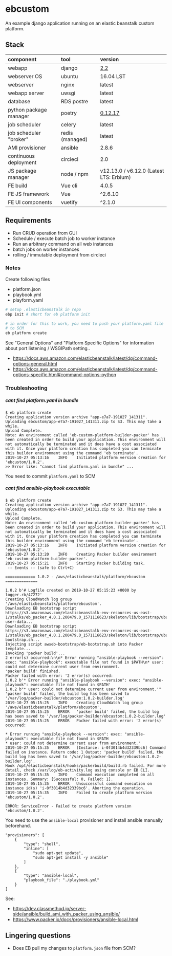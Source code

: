 # ebcustom
An example django application running on an elastic beanstalk custom platform.

## Stack

| component | tool | version |
|:-|:-|:-|
| webapp | django | [2.2](https://docs.djangoproject.com/en/2.2/) |
| webserver OS | ubuntu | 16.04 LST |
| webserver | nginx | latest |
| webapp server | uwsgi | latest |
| database | RDS postre | latest |
| python package manager | poetry | [0.12.17](https://github.com/sdispater/poetry/releases/tag/0.12.17) |
| job scheduler | celery | latest |
| job scheduler "broker" | redis (managed) | latest |
| AMI provisioner | ansible | 2.8.6 |
| continuous deployment | circieci | 2.0 |
| JS package manager | node / npm | v12.13.0 / v6.12.0 (Latest LTS: Erbium) |
| FE build | Vue cli | 4.0.5 |
| FE JS framework | Vue | ^2.6.10 |
| FE UI components | vuetify | ^2.1.0 |

## Requirements

- Run CRUD operation from GUI
- Schedule / execute batch job to worker instance
- Run an arbitrary command on all web instances
- batch jobs on worker instances
- rolling / immutable deployment from circleci

### Notes

Create following files
- platform.json
- playbook.yml
- playform.yaml

```sh
# setup .elasticbeanstalk in repo
ebp init # short for eb platform init

# in order for this to work, you need to push your platform.yaml file
# to SCM
eb platform create
```

See "General Options" and "Platform Specific Options" for information about port listening / WSGIPath setting..
- https://docs.aws.amazon.com/elasticbeanstalk/latest/dg/command-options-general.html
- https://docs.aws.amazon.com/elasticbeanstalk/latest/dg/command-options-specific.html#command-options-python

### Troubleshooting
##### cant find platform.yaml in bundle
```
$ eb platform create
Creating application version archive "app-e7a7-191027_141311".
Uploading ebcustom/app-e7a7-191027_141311.zip to S3. This may take a while.
Upload Complete.
Note: An environment called 'eb-custom-platform-builder-packer' has been created in order to build your application. This environment will not automatically be terminated and it does have a cost associated with it. Once your platform creation has completed you can terminate this builder environment using the command 'eb terminate'.
2019-10-27 05:13:16    INFO    Initiated platform version creation for 'ebcustom/1.0.2'.
>> Error like: "cannot find platform.yaml in bundle" ...
```
You need to commit `platform.yaml` to SCM

##### cant find ansible-playbook executable
```
$ eb platform create
Creating application version archive "app-e7a7-191027_141311".
Uploading ebcustom/app-e7a7-191027_141311.zip to S3. This may take a while.
Upload Complete.
Note: An environment called 'eb-custom-platform-builder-packer' has been created in order to build your application. This environment will not automatically be terminated and it does have a cost associated with it. Once your platform creation has completed you can terminate this builder environment using the command 'eb terminate'.
2019-10-27 05:13:16    INFO    Initiated platform version creation for 'ebcustom/1.0.2'.
2019-10-27 05:13:20    INFO    Creating Packer builder environment 'eb-custom-platform-builder-packer'.
2019-10-27 05:15:21    INFO    Starting Packer building task.
 -- Events -- (safe to Ctrl+C)

============= 1.0.2 - /aws/elasticbeanstalk/platform/ebcustom ==============

1.0.2 b'# Logfile created on 2019-10-27 05:15:23 +0000 by logger.rb/47272'
Creating CloudWatch log group '/aws/elasticbeanstalk/platform/ebcustom'.
Downloading EB bootstrap script https://s3.amazonaws.com/elasticbeanstalk-env-resources-us-east-1/stalks/eb_packer_4.0.1.200479.0_1571116623/skeleton/lib/bootstrap/ubuntu1604/eb-user-data...
Downloading EB bootstrap script https://s3.amazonaws.com/elasticbeanstalk-env-resources-us-east-1/stalks/eb_packer_4.0.1.200479.0_1571116623/skeleton/lib/bootstrap/ubuntu1604/eb-bootstrap.sh...
Injecting script awseb-bootstrap/eb-bootstrap.sh into Packer template...
Invoking 'packer build'...
2 error(s) occurred:\n\n* Error running "ansible-playbook --version": exec: "ansible-playbook": executable file not found in $PATH\n* user: could not determine current user from environment.
'packer build' finished.
Packer failed with error: '2 error(s) occurred:
1.0.2 b'* Error running "ansible-playbook --version": exec: "ansible-playbook": executable file not found in $PATH'
1.0.2 b"* user: could not determine current user from environment.'"
'packer build' failed, the build log has been saved to '/var/log/packer-builder/ebcustom:1.0.2-builder.log'
2019-10-27 05:15:25    INFO    Creating CloudWatch log group '/aws/elasticbeanstalk/platform/ebcustom'.
2019-10-27 05:15:25    ERROR   'packer build' failed, the build log has been saved to '/var/log/packer-builder/ebcustom:1.0.2-builder.log'
2019-10-27 05:15:25    ERROR   Packer failed with error: '2 error(s) occurred:

* Error running "ansible-playbook --version": exec: "ansible-playbook": executable file not found in $PATH
* user: could not determine current user from environment.'
2019-10-27 05:15:35    ERROR   [Instance: i-0f3014b4d32339bc6] Command failed on instance. Return code: 1 Output: 'packer build' failed, the build log has been saved to '/var/log/packer-builder/ebcustom:1.0.2-builder.log'. 
Hook /opt/elasticbeanstalk/hooks/packerbuild/build.rb failed. For more detail, check /var/log/eb-activity.log using console or EB CLI.
2019-10-27 05:15:35    INFO    Command execution completed on all instances. Summary: [Successful: 0, Failed: 1].
2019-10-27 05:15:35    ERROR   Unsuccessful command execution on instance id(s) 'i-0f3014b4d32339bc6'. Aborting the operation.
2019-10-27 05:15:35    INFO    Failed to create platform version 'ebcustom/1.0.2'.
                                
ERROR: ServiceError - Failed to create platform version 'ebcustom/1.0.2'.
```
You need to use the `ansible-local` provisioner and install ansible manually beforehand.
```
"provisioners": [
    {
        "type": "shell",
        "inline": [
            "sudo apt-get update",
            "sudo apt-get install -y ansible"
        ]
    },
    {
        "type": "ansible-local",
        "playbook_file": "./playbook.yml"
    }
]
```

See: 
- https://dev.classmethod.jp/server-side/ansible/build_ami_with_packer_using_ansible/
- https://www.packer.io/docs/provisioners/ansible-local.html

## Lingering questions
- Does EB pull my changes to `platform.json` file from SCM?
